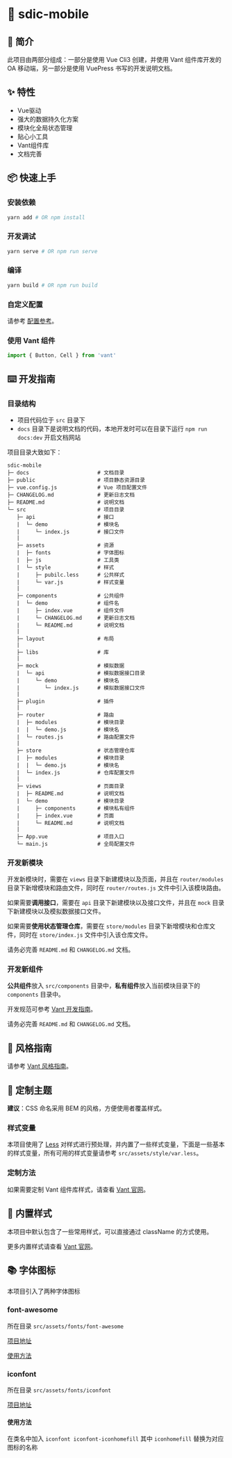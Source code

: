 # 🚀 sdic-mobile

## 💎 简介

此项目由两部分组成：一部分是使用 Vue Cli3 创建，并使用 Vant 组件库开发的 OA 移动端，另一部分是使用 VuePress 书写的开发说明文档。

## ✨ 特性

- Vue驱动
- 强大的数据持久化方案
- 模块化全局状态管理
- 贴心小工具
- Vant组件库
- 文档完善

## 📦 快速上手

### 安装依赖

``` bash
yarn add # OR npm install
```

### 开发调试

``` bash
yarn serve # OR npm run serve
```

### 编译

``` bash
yarn build # OR npm run build
```

### 自定义配置

请参考 [配置参考](https://cli.vuejs.org/config/)。

### 使用 Vant 组件

``` js
import { Button, Cell } from 'vant'
```

## ⌨️ 开发指南

### 目录结构

- 项目代码位于 `src` 目录下
- `docs` 目录下是说明文档的代码，本地开发时可以在目录下运行 `npm run docs:dev` 开启文档网站

项目目录大致如下：

```
sdic-mobile
├─ docs                      # 文档目录
├─ public                    # 项目静态资源目录
├─ vue.config.js             # Vue 项目配置文件
├─ CHANGELOG.md              # 更新日志文档
├─ README.md                 # 说明文档
└─ src                       # 项目目录
   ├─ api                    # 接口
   |  └─ demo                # 模块名
   |     └─ index.js         # 接口文件
   |
   ├─ assets                 # 资源
   |  ├─ fonts               # 字体图标
   |  ├─ js                  # 工具类
   |  └─ style               # 样式
   |     ├─ pubilc.less      # 公共样式
   |     └─ var.js           # 样式变量
   |
   ├─ components             # 公共组件
   |  └─ demo                # 组件名
   |     ├─ index.vue        # 组件文件
   |     └─ CHANGELOG.md     # 更新日志文档
   |     └─ README.md        # 说明文档
   |
   ├─ layout                 # 布局
   |
   ├─ libs                   # 库
   |
   ├─ mock                   # 模拟数据
   |  └─ api                 # 模拟数据接口目录
   |     └─ demo             # 模块名
   |        └─ index.js      # 模拟数据接口文件
   |
   ├─ plugin                 # 插件
   |
   ├─ router                 # 路由
   |  ├─ modules             # 模块目录
   |  |  └─ demo.js          # 模块名
   |  └─ routes.js           # 路由配置文件
   |
   ├─ store                  # 状态管理仓库
   |  ├─ modules             # 模块目录
   |  |  └─ demo.js          # 模块名
   |  └─ index.js            # 仓库配置文件
   |
   ├─ views                  # 页面目录
   |  ├─ README.md           # 说明文档
   |  └─ demo                # 模块目录
   |     ├─ components       # 模块私有组件
   |     ├─ index.vue        # 页面
   |     └─ README.md        # 说明文档
   |
   ├─ App.vue                # 项目入口
   └─ main.js                # 全局配置文件
```

### 开发新模块

开发新模块时，需要在 `views` 目录下新建模块以及页面，并且在 `router/modules` 目录下新增模块和路由文件，同时在 `router/routes.js` 文件中引入该模块路由。

如果需要**调用接口**，需要在 `api` 目录下新建模块以及接口文件，并且在 `mock` 目录下新建模块以及模拟数据接口文件。

如果需要**使用状态管理仓库**，需要在 `store/modules` 目录下新增模块和仓库文件，同时在 `store/index.js` 文件中引入该仓库文件。

请务必完善 `README.md` 和 `CHANGELOG.md` 文档。

### 开发新组件

**公共组件**放入 `src/components` 目录中，**私有组件**放入当前模块目录下的 `components` 目录中。

开发规范可参考 [Vant 开发指南](https://youzan.github.io/vant/#/zh-CN/contribution)。

请务必完善 `README.md` 和 `CHANGELOG.md` 文档。

## 🎀 风格指南

请参考 [Vant 风格指南](https://youzan.github.io/vant/#/zh-CN/style-guide)。

## 💝 定制主题

**建议**：CSS 命名采用 BEM 的风格，方便使用者覆盖样式。

### 样式变量

本项目使用了 [Less](http://lesscss.org/) 对样式进行预处理，并内置了一些样式变量，下面是一些基本的样式变量，所有可用的样式变量请参考 `src/assets/style/var.less`。

### 定制方法

如果需要定制 Vant 组件库样式，请查看 [Vant 官网](https://youzan.github.io/vant/#/zh-CN/theme)。

## 🎁 内置样式

本项目中默认包含了一些常用样式，可以直接通过 className 的方式使用。

更多内置样式请查看 [Vant 官网](https://youzan.github.io/vant/#/zh-CN/style)。


## 📚 字体图标

本项目引入了两种字体图标

### font-awesome

所在目录 `src/assets/fonts/font-awesome`

[项目地址](https://fontawesome.com/icons?from=io)

[使用方法](http://www.fontawesome.com.cn/examples/)

### iconfont

所在目录 `src/assets/fonts/iconfont`

[项目地址](https://www.iconfont.cn/)

#### 使用方法

在类名中加入 `iconfont iconfont-iconhomefill` 其中 `iconhomefill` 替换为对应图标的名称
